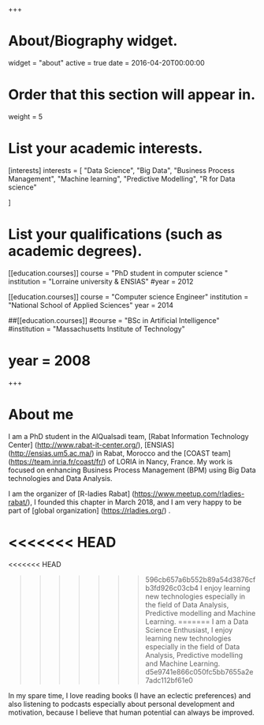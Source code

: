 +++
# About/Biography widget.
widget = "about"
active = true
date = 2016-04-20T00:00:00

# Order that this section will appear in.
weight = 5

# List your academic interests.
[interests]
  interests = [
    "Data Science", 
    "Big Data", 
    "Business Process Management",
    "Machine learning", 
    "Predictive Modelling", 
    "R for Data science"
    
  ]

# List your qualifications (such as academic degrees).
[[education.courses]]
  course = "PhD student in computer science "
  institution = "Lorraine university & ENSIAS"
  #year = 2012

[[education.courses]]
  course = "Computer science Engineer"
  institution = "National School of Applied Sciences"
  year = 2014

##[[education.courses]]
  #course = "BSc in Artificial Intelligence"
  #institution = "Massachusetts Institute of Technology"
 # year = 2008
 
+++

# About me

I am a PhD student in the AlQualsadi team, [Rabat Information Technology Center] (http://www.rabat-it-center.org/), [ENSIAS] (http://ensias.um5.ac.ma/) in Rabat, Morocco and the [COAST team] (https://team.inria.fr/coast/fr/) of LORIA in Nancy, France. My work is focused on enhancing Business Process Management (BPM) using Big Data technologies and Data Analysis.

I am the organizer of [R-ladies Rabat] (https://www.meetup.com/rladies-rabat/), I founded this chapter in March 2018, and I am very happy to be part of [global organization] (https://rladies.org/) .

<<<<<<< HEAD
=======

<<<<<<< HEAD
>>>>>>> 596cb657a6b552b89a54d3876cfb3fd926c03cb4
I enjoy learning new technologies especially in the field of Data Analysis, Predictive modelling and Machine Learning.
=======
I am a Data Science Enthusiast, I enjoy learning new technologies especially in the field of Data Analysis, Predictive modelling and Machine Learning.
>>>>>>> d5e9741e866c050fc5bb7655a2e7adc112bf61e0

In my spare time, I love reading books (I have an eclectic preferences) and also listening to podcasts especially about personal development and motivation, because I believe that human potential can always be improved.
